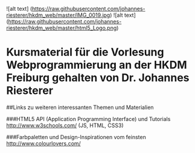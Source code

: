 ![alt text] (https://raw.githubusercontent.com/johannes-riesterer/hkdm_web/master/IMG_0019.jpg)
![alt text] (https://raw.githubusercontent.com/johannes-riesterer/hkdm_web/master/html5_Logo.png)

# Kursmaterial für die Vorlesung Webprogrammierung an der HKDM Freiburg gehalten von  Dr. Johannes Riesterer

##Links zu weiteren interessanten Themen und Materialien

###HTML5 API (Application Programming Interface) und Tutorials
http://www.w3schools.com/ (JS, HTML, CSS3)

###Farbpaletten und Design-Inspirationen vom feinsten
http://www.colourlovers.com/
